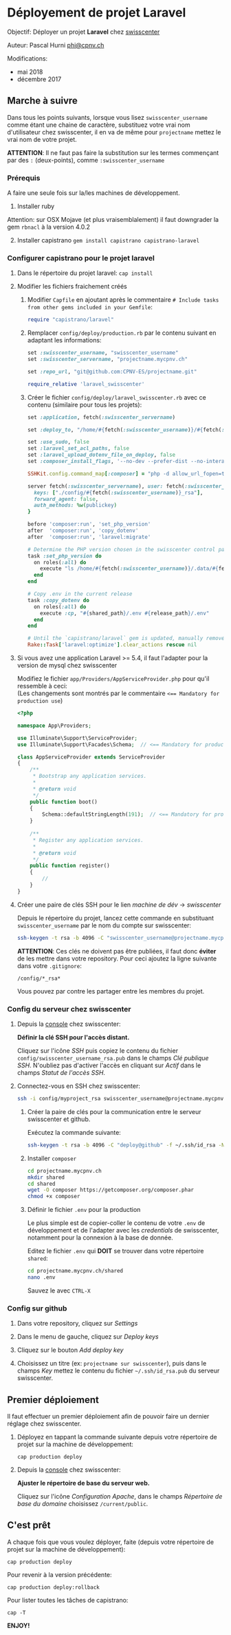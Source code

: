 # Déployement de projet Laravel

Objectif: Déployer un projet **Laravel** chez [swisscenter](https://www.swisscenter.com/)

Auteur: Pascal Hurni <phi@cpnv.ch>

Modifications:

 - mai 2018
 - décembre 2017

## Marche à suivre

Dans tous les points suivants, lorsque vous lisez `swisscenter_username` comme étant une chaine de caractère, substituez votre vrai nom d'utilisateur
chez swisscenter, il en va de même pour `projectname` mettez le vrai nom de votre projet.

**ATTENTION**: Il ne faut pas faire la substitution sur les termes commençant par des `:` (deux-points), comme `:swisscenter_username`

### Prérequis

A faire une seule fois sur la/les machines de développement.

 1. Installer ruby

 Attention: sur OSX Mojave (et plus vraisemblalement) il faut downgrader la gem `rbnacl` à la version 4.0.2 
    
 2. Installer capistrano
    `gem install capistrano capistrano-laravel`

### Configurer capistrano pour le projet laravel

 1. Dans le répertoire du projet laravel:
    `cap install`
    
 2. Modifier les fichiers fraichement créés
    
    1.  Modifier `Capfile` en ajoutant après le commentaire `# Include tasks from other gems included in your Gemfile`:
        ```ruby
        require "capistrano/laravel"
        ```
        
    2.  Remplacer `config/deploy/production.rb` par le contenu suivant en adaptant les informations:
        ```ruby
        set :swisscenter_username, "swisscenter_username"
        set :swisscenter_servername, "projectname.mycpnv.ch"
        
        set :repo_url, "git@github.com:CPNV-ES/projectname.git"

        require_relative 'laravel_swisscenter'
        ```
        
    3.  Créer le fichier `config/deploy/laravel_swisscenter.rb` avec ce contenu (similaire pour tous les projets):
        ```ruby
        set :application, fetch(:swisscenter_servername)

        set :deploy_to, "/home/#{fetch(:swisscenter_username)}/#{fetch(:application)}"

        set :use_sudo, false
        set :laravel_set_acl_paths, false
        set :laravel_upload_dotenv_file_on_deploy, false
        set :composer_install_flags, '--no-dev --prefer-dist --no-interaction --optimize-autoloader'

        SSHKit.config.command_map[:composer] = "php -d allow_url_fopen=true #{shared_path.join('composer')}"

        server fetch(:swisscenter_servername), user: fetch(:swisscenter_username), roles: %w{app db web}, ssh_options: {
          keys: ["./config/#{fetch(:swisscenter_username)}_rsa"],
          forward_agent: false,
          auth_methods: %w(publickey)
        }

        before 'composer:run', 'set_php_version'
        after  'composer:run', 'copy_dotenv'
        after  'composer:run', 'laravel:migrate'
        
        # Determine the PHP version chosen in the swisscenter control panel
        task :set_php_version do
          on roles(:all) do
            execute "ls /home/#{fetch(:swisscenter_username)}/.data/#{fetch(:swisscenter_servername)}_php* 2>/dev/null | sed -E 's/.+(php[[:digit:]]+)$/\\1/' >/tmp/.php-cli-version"
          end
        end

        # Copy .env in the current release
        task :copy_dotenv do
          on roles(:all) do
            execute :cp, "#{shared_path}/.env #{release_path}/.env" 
          end
        end

        # Until the `capistrano/laravel` gem is updated, manually remove the `laravel:optimize` task which exists no more from Laravel >=5.5
        Rake::Task['laravel:optimize'].clear_actions rescue nil
        ```
    
 3. Si vous avez une application Laravel >= 5.4, il faut l'adapter pour la version de mysql chez swisscenter

    Modifiez le fichier `app/Providers/AppServiceProvider.php` pour qu'il ressemble à ceci:  
    (Les changements sont montrés par le commentaire `<== Mandatory for production use`)
    
    ```php
    <?php

    namespace App\Providers;

    use Illuminate\Support\ServiceProvider;
    use Illuminate\Support\Facades\Schema;  // <== Mandatory for production use

    class AppServiceProvider extends ServiceProvider
    {
        /**
         * Bootstrap any application services.
         *
         * @return void
         */
        public function boot()
        {
            Schema::defaultStringLength(191);  // <== Mandatory for production use
        }
        
        /**
         * Register any application services.
         *
         * @return void
         */
        public function register()
        {
            //
        }
    }
    ```
    
 4. Créer une paire de clés SSH pour le lien _machine de dév_ -> _swisscenter_

    Depuis le répertoire du projet, lancez cette commande en substituant `swisscenter_username` par le nom du compte sur swisscenter:

    ```bash
    ssh-keygen -t rsa -b 4096 -C "swisscenter_username@projectname.mycpnv.ch" -f config/swisscenter_username_rsa -N '' -m PEM
    ```
    
    **ATTENTION**: Ces clés ne doivent pas être publiées, il faut donc **éviter** de les mettre dans votre repository.
    Pour ceci ajoutez la ligne suivante dans votre `.gitignore`:
    
    ```
    /config/*_rsa*
    ```
    
    Vous pouvez par contre les partager entre les membres du projet.

### Config du serveur chez swisscenter

 1. Depuis la [console](https://apanel.swisscenter.com/login) chez swisscenter:
    
    **Définir la clé SSH pour l'accès distant.**
    
    Cliquez sur l'icône _SSH_ puis copiez le contenu du fichier `config/swisscenter_username_rsa.pub` dans le champs _Clé publique SSH_.
    N'oubliez pas d'activer l'accès en cliquant sur _Actif_ dans le champs _Statut de l'accès SSH_.
    
 2. Connectez-vous en SSH chez swisscenter:
    
    ```bash
    ssh -i config/myproject_rsa swisscenter_username@projectname.mycpnv.ch
    ```
    
    1.  Créer la paire de clés pour la communication entre le serveur swisscenter et github.
        
        Exécutez la commande suivante:
        ```bash
        ssh-keygen -t rsa -b 4096 -C "deploy@github" -f ~/.ssh/id_rsa -N ''
        ```

    2.  Installer `composer`
    
        ```bash
        cd projectname.mycpnv.ch
        mkdir shared
        cd shared
        wget -O composer https://getcomposer.org/composer.phar
        chmod +x composer
        ```

    3.  Définir le fichier `.env` pour la production
        
        Le plus simple est de copier-coller le contenu de votre `.env` de développement et de l'adapter avec les _credentials_ de swisscenter,
        notamment pour la connexion à la base de donnée.
        
        Editez le fichier `.env` qui **DOIT** se trouver dans votre répertoire `shared`:
        
        ```bash
        cd projectname.mycpnv.ch/shared
        nano .env
        ```
        
        Sauvez le avec `CTRL-X`

### Config sur github

 1. Dans votre repository, cliquez sur _Settings_
 
 2. Dans le menu de gauche, cliquez sur _Deploy keys_
 
 3. Cliquez sur le bouton _Add deploy key_
 
 4. Choisissez un titre (ex: `projectname sur swisscenter`), puis dans le champs _Key_ mettez le contenu du fichier `~/.ssh/id_rsa.pub` du serveur swisscenter.

## Premier déploiement

Il faut effectuer un premier déploiement afin de pouvoir faire un dernier réglage chez swisscenter.

 1. Déployez en tappant la commande suivante depuis votre répertoire de projet sur la machine de développement:

        cap production deploy

 2. Depuis la [console](https://apanel.swisscenter.com/login) chez swisscenter:
    
    **Ajuster le répertoire de base du serveur web.**
    
    Cliquez sur l'icône _Configuration Apache_, dans le champs _Répertoire de base du domaine_ choisissez `/current/public`.
    

## C'est prêt

A chaque fois que vous voulez déployer, faite (depuis votre répertoire de projet sur la machine de développement):

    cap production deploy

Pour revenir à la version précédente:

    cap production deploy:rollback

Pour lister toutes les tâches de capistrano:

    cap -T

**ENJOY!**

